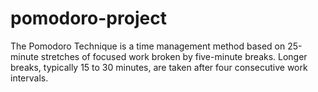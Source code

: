 # pomodoro-project
The Pomodoro Technique is a time management method based on 25-minute stretches of focused work broken by five-minute breaks. 
Longer breaks, typically 15 to 30 minutes, are taken after four consecutive work intervals.

